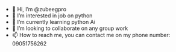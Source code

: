 - 👋 Hi, I’m @zubeegpro
- 👀 I’m interested in job on python
- 🌱 I’m currently learning python Ai
- 💞️ I’m looking to collaborate on any group work
- 📫 How to reach me, you can contact me on my phone number: 09051756262

<!---
zubeegpro/zubeegpro is a ✨ special ✨ repository because its `README.md` (this file) appears on your GitHub profile.
You can click the Preview link to take a look at your changes.
--->
